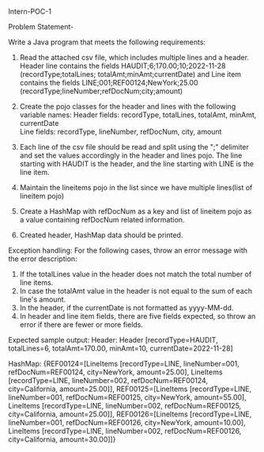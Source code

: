 Intern-POC-1


Problem Statement-

Write a Java program that meets the following requirements:

1. Read the attached csv file, which includes multiple lines and a header.
Header line contains the fields HAUDIT;6;170.00;10;2022-11-28 (recordType;totalLines; totalAmt;minAmt;currentDate) and Line item contains the fields LINE;001;REF00124;NewYork;25.00 (recordType;lineNumber;refDocNum;city;amount)

2. Create the pojo classes for the header and lines with the following variable names:
Header fields: recordType, totalLines, totalAmt, minAmt, currentDate      
Line fields: recordType, lineNumber, refDocNum, city, amount

3. Each line of the csv file should be read and split using the ";" delimiter and set the values accordingly in the header and lines pojo. The line starting with HAUDIT is the header, and the line starting with LINE is the line item.

4. Maintain the lineitems pojo in the list since we have multiple lines(list of lineitem pojo)

5. Create a HashMap with refDocNum as a key and list of lineitem pojo as a value containing refDocNum related information.

6. Created header, HashMap data should be printed.

Exception handling:
For the following cases, throw an error message with the error description:
1. If the totalLines value in the header does not match the total number of line items. 
2. In case the totalAmt value in the header is not equal to the sum of each line's amount. 
3. In the header, if the currentDate is not formatted as yyyy-MM-dd.
4. In header and line item fields, there are five fields expected, so throw an error if there are fewer or more fields.

Expected sample output:
Header: Header [recordType=HAUDIT, totalLines=6, totalAmt=170.00, minAmt=10, currentDate=2022-11-28]

HashMap: {REF00124=[LineItems [recordType=LINE, lineNumber=001, refDocNum=REF00124, city=NewYork, amount=25.00], LineItems [recordType=LINE, lineNumber=002, refDocNum=REF00124, city=California, amount=25.00]], REF00125=[LineItems [recordType=LINE, lineNumber=001, refDocNum=REF00125, city=NewYork, amount=55.00], LineItems [recordType=LINE, lineNumber=002, refDocNum=REF00125, city=California, amount=25.00]], REF00126=[LineItems [recordType=LINE, lineNumber=001, refDocNum=REF00126, city=NewYork, amount=10.00], LineItems [recordType=LINE, lineNumber=002, refDocNum=REF00126, city=California, amount=30.00]]}


